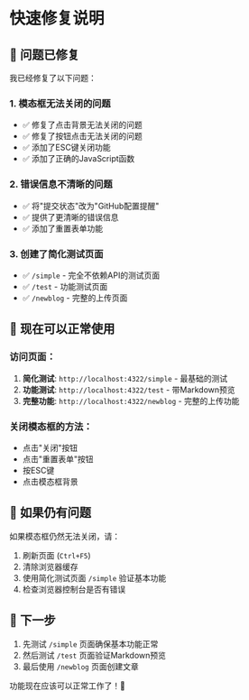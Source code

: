 # 快速修复说明

## 🚨 问题已修复

我已经修复了以下问题：

### 1. 模态框无法关闭的问题
- ✅ 修复了点击背景无法关闭的问题
- ✅ 修复了按钮点击无法关闭的问题
- ✅ 添加了ESC键关闭功能
- ✅ 添加了正确的JavaScript函数

### 2. 错误信息不清晰的问题
- ✅ 将"提交状态"改为"GitHub配置提醒"
- ✅ 提供了更清晰的错误信息
- ✅ 添加了重置表单功能

### 3. 创建了简化测试页面
- ✅ `/simple` - 完全不依赖API的测试页面
- ✅ `/test` - 功能测试页面
- ✅ `/newblog` - 完整的上传页面

## 🎯 现在可以正常使用

### 访问页面：
1. **简化测试**: `http://localhost:4322/simple` - 最基础的测试
2. **功能测试**: `http://localhost:4322/test` - 带Markdown预览
3. **完整功能**: `http://localhost:4322/newblog` - 完整的上传功能

### 关闭模态框的方法：
- 点击"关闭"按钮
- 点击"重置表单"按钮
- 按ESC键
- 点击模态框背景

## 🔧 如果仍有问题

如果模态框仍然无法关闭，请：

1. 刷新页面 (`Ctrl+F5`)
2. 清除浏览器缓存
3. 使用简化测试页面 `/simple` 验证基本功能
4. 检查浏览器控制台是否有错误

## 📝 下一步

1. 先测试 `/simple` 页面确保基本功能正常
2. 然后测试 `/test` 页面验证Markdown预览
3. 最后使用 `/newblog` 页面创建文章

功能现在应该可以正常工作了！🎉 